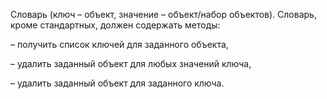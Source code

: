 Словарь (ключ – объект, значение – объект/набор объектов). Словарь, кроме стандартных, должен содержать методы:

– получить список ключей для заданного объекта,

– удалить заданный объект для любых значений ключа,

– удалить заданный объект для заданного ключа.
